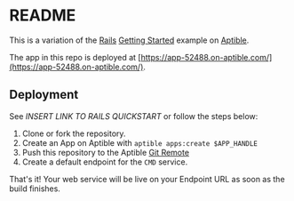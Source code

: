 # README

This is a variation of the [Rails](https://rubyonrails.org/) [Getting Started](https://guides.rubyonrails.org/v4.2.7/getting_started.html) example on [Aptible](https://aptible.com).

The app in this repo is deployed at [https://app-52488.on-aptible.com/](https://app-52488.on-aptible.com/).

## Deployment

See *INSERT LINK TO RAILS QUICKSTART* or follow the steps below:

1. Clone or fork the repository.
2. Create an App on Aptible with `aptible apps:create $APP_HANDLE` 
3. Push this repository to the Aptible [Git Remote](https://deploy-docs.aptible.com/docs/git-remote)
4. Create a default endpoint for the `CMD` service.

That's it! Your web service will be live on your Endpoint URL as soon as the build finishes.
